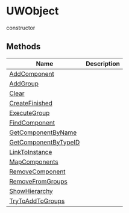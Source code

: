 # UWObject

<span class="badge badge-secondary">constructor</span>

## Methods
| Name | Description |
| ---- | ----------- |
| [AddComponent](UWObject.AddComponent.html) |  |
| [AddGroup](UWObject.AddGroup.html) |  |
| [Clear](UWObject.Clear.html) |  |
| [CreateFinished](UWObject.CreateFinished.html) |  |
| [ExecuteGroup](UWObject.ExecuteGroup.html) |  |
| [FindComponent](UWObject.FindComponent.html) |  |
| [GetComponentByName](UWObject.GetComponentByName.html) |  |
| [GetComponentByTypeID](UWObject.GetComponentByTypeID.html) |  |
| [LinkToInstance](UWObject.LinkToInstance.html) |  |
| [MapComponents](UWObject.MapComponents.html) |  |
| [RemoveComponent](UWObject.RemoveComponent.html) |  |
| [RemoveFromGroups](UWObject.RemoveFromGroups.html) |  |
| [ShowHierarchy](UWObject.ShowHierarchy.html) |  |
| [TryToAddToGroups](UWObject.TryToAddToGroups.html) |  |